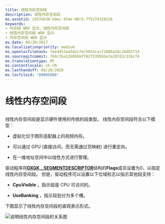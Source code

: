 ```yaml
---
title: 线性内存空间段
description: 线性内存空间段
ms.assetid: c937eb39-b9ec-454e-98c5-7f5274328226
keywords:
- 内存段 WDK 显示，线性内存空间段
- 线性内存空间段 WDK 显示
- 内存空间段 WDK 显示
ms.date: 04/20/2017
ms.localizationpriority: medium
ms.openlocfilehash: feed453aa542cfec581dcacf289ba28c2bd01f14
ms.sourcegitcommit: 7b9c3ba12b05bbf78275395bbe3a287d2c31bcf4
ms.translationtype: MT
ms.contentlocale: zh-CN
ms.lasthandoff: 08/28/2020
ms.locfileid: "89065808"
---
```

# <a name="linear-memory-space-segments"></a>线性内存空间段


## <span id="ddk_linear_memory_space_segments_gg"></span><span id="DDK_LINEAR_MEMORY_SPACE_SEGMENTS_GG"></span>


线性内存空间段是显示硬件使用的传统的段类型。 线性内存空间段符合以下模型：

-   虚拟化位于图形适配器上的视频内存。

-   可以通过 GPU (直接访问，而无需通过页映射) 进行重定向。

-   在一维地址空间中以线性方式进行管理。

驱动程序将[**DXGK \_ SEGMENTDESCRIPTOR**](/windows-hardware/drivers/ddi/d3dkmddi/ns-d3dkmddi-_dxgk_segmentdescriptor)结构的**Flags**成员设置为0，以指定线性内存空间段。 但是，驱动程序可以设置以下位域标志以指示其他段支持：

-   **CpuVisible** ，指示段是 CPU 可访问的。

-   **UseBanking** ，指示段划分为多个槽。

下图显示了线性内存空间段的直观表示形式。

![说明线性内存空间段的关系图](images/memspac.png)

 

